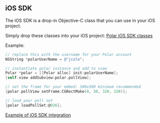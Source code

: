 ## iOS SDK

The iOS SDK is a drop-in Objective-C class that you can use in your iOS project.  

Simply drop these classes into your iOS project:
[Polar iOS SDK classes](polar-ios-sdk-example/polar-ios-sdk-example/polar-ios-sdk)

Example:

```Objective-C
// replace this with the username for your Polar account
NSString *polarUserName = @"jcole";

// instantiate polar instance and add to view
Polar *polar = [[Polar alloc] init:polarUserName];
[self.view addSubview:polar.pollView];

// set the frame for your embed: 300x300 minimum recommended
[polar.pollView setFrame:CGRectMake(0, 30, 320, 320)];

// load your poll set
[polar loadPollSet:@926];
```

[Example of iOS SDK integration](polar-ios-sdk-example)

